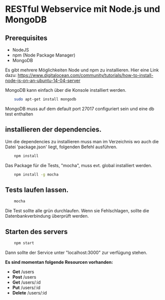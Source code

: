 # RESTful Webservice mit Node.js und MongoDB

## Prerequisites

- NodeJS
- npm (Node Package Manager)
- MongoDB

Es gibt mehrere Möglichkeiten Node und npm zu installieren. Hier eine Link dazu: https://www.digitalocean.com/community/tutorials/how-to-install-node-js-on-an-ubuntu-14-04-server

MongoDB kann einfach über die Konsole installiert werden.

```bash
    sudo apt-get install mongodb
```
MongoDB muss auf dem default port 27017 configuriert sein und eine db test enthalten

## installieren der dependencies.
Um die dependencies zu installieren muss man im Verzeichnis wo auch die Datei 'package.json' liegt, folgenden Befehl ausführen.

```bash
    npm install
```
Das Package für die Tests, "mocha", muss evt. global installiert werden.

```bash
    npm install -g mocha
```

## Tests laufen lassen.
```bash
    mocha
```
Die Test sollte alle grün durchlaufen. Wenn sie Fehlschlagen, sollte die Datenbankverbindung überprüft werden.
## Starten des servers
```bash
    npm start
```
Dann sollte der Service unter "localhost:3000" zur verfügung stehen.

**Es sind momentan folgende Resourcen vorhanden:**

- **Get** /users
- **Post** /users
- **Get** /users/:id
- **Put** /users/:id
- **Delete** /users/:id

